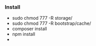 ### Install

- sudo chmod 777 -R storage/
- sudo chmod 777 -R bootstrap/cache/
- composer install
- npm install
- 
